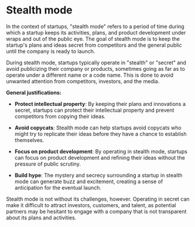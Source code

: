 # Stealth mode

In the context of startups, "stealth mode" refers to a period of time during which a startup keeps its activities, plans, and product development under wraps and out of the public eye. The goal of stealth mode is to keep the startup's plans and ideas secret from competitors and the general public until the company is ready to launch.

During stealth mode, startups typically operate in "stealth" or "secret" and avoid publicizing their company or products, sometimes going as far as to operate under a different name or a code name. This is done to avoid unwanted attention from competitors, investors, and the media.

**General justifications:**

* **Protect intellectual property**: By keeping their plans and innovations a secret, startups can protect their intellectual property and prevent competitors from copying their ideas.

* **Avoid copycats**: Stealth mode can help startups avoid copycats who might try to replicate their ideas before they have a chance to establish themselves.

* **Focus on product development**: By operating in stealth mode, startups can focus on product development and refining their ideas without the pressure of public scrutiny.

* **Build hype**: The mystery and secrecy surrounding a startup in stealth mode can generate buzz and excitement, creating a sense of anticipation for the eventual launch.

Stealth mode is not without its challenges, however. Operating in secret can make it difficult to attract investors, customers, and talent, as potential partners may be hesitant to engage with a company that is not transparent about its plans and activities.
